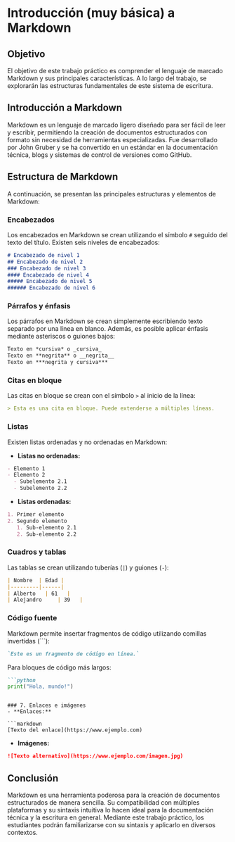 # Introducción (muy básica) a Markdown

## Objetivo
El objetivo de este trabajo práctico es comprender el lenguaje de marcado Markdown y sus principales características. A lo largo del trabajo, se explorarán las estructuras fundamentales de este sistema de escritura.

## Introducción a Markdown
Markdown es un lenguaje de marcado ligero diseñado para ser fácil de leer y escribir, permitiendo la creación de documentos estructurados con formato sin necesidad de herramientas especializadas. Fue desarrollado por John Gruber y se ha convertido en un estándar en la documentación técnica, blogs y sistemas de control de versiones como GitHub.

## Estructura de Markdown
A continuación, se presentan las principales estructuras y elementos de Markdown:

### Encabezados
Los encabezados en Markdown se crean utilizando el símbolo `#` seguido del texto del título. Existen seis niveles de encabezados:

```markdown
# Encabezado de nivel 1
## Encabezado de nivel 2
### Encabezado de nivel 3
#### Encabezado de nivel 4
##### Encabezado de nivel 5
###### Encabezado de nivel 6
```

### Párrafos y énfasis
Los párrafos en Markdown se crean simplemente escribiendo texto separado por una línea en blanco. Además, es posible aplicar énfasis mediante asteriscos o guiones bajos:

```markdown
Texto en *cursiva* o _cursiva_
Texto en **negrita** o __negrita__
Texto en ***negrita y cursiva***
```

### Citas en bloque
Las citas en bloque se crean con el símbolo `>` al inicio de la línea:

```markdown
> Esta es una cita en bloque. Puede extenderse a múltiples líneas.
```

### Listas
Existen listas ordenadas y no ordenadas en Markdown:

- **Listas no ordenadas:**

```markdown
- Elemento 1
- Elemento 2
  - Subelemento 2.1
  - Subelemento 2.2
```

- **Listas ordenadas:**

```markdown
1. Primer elemento
2. Segundo elemento
   1. Sub-elemento 2.1
   2. Sub-elemento 2.2
```

### Cuadros y tablas
Las tablas se crean utilizando tuberías (`|`) y guiones (`-`):

```markdown
| Nombre  | Edad |
|---------|------|
| Alberto   | 61   |
| Alejandro     | 39   |
```

### Código fuente
Markdown permite insertar fragmentos de código utilizando comillas invertidas (`\``):

```markdown
`Este es un fragmento de código en línea.`
```

Para bloques de código más largos:

```markdown
```python
print("Hola, mundo!")
```
```

### 7. Enlaces e imágenes
- **Enlaces:**

```markdown
[Texto del enlace](https://www.ejemplo.com)
```

- **Imágenes:**

```markdown
![Texto alternativo](https://www.ejemplo.com/imagen.jpg)
```

## Conclusión
Markdown es una herramienta poderosa para la creación de documentos estructurados de manera sencilla. Su compatibilidad con múltiples plataformas y su sintaxis intuitiva lo hacen ideal para la documentación técnica y la escritura en general. Mediante este trabajo práctico, los estudiantes podrán familiarizarse con su sintaxis y aplicarlo en diversos contextos.

